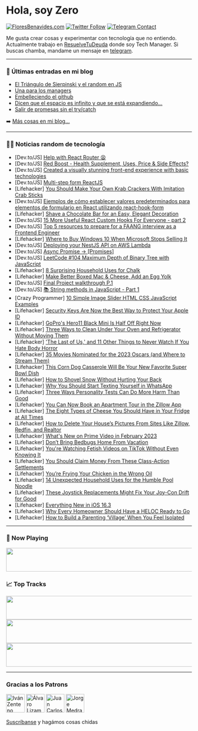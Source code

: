# Hola, soy Zero

[![FloresBenavides.com](https://img.shields.io/website?down_message=oops&label=MiBlog&style=for-the-badge&up_message=online&url=https%3A%2F%2Ffloresbenavides.com)](https://floresbenavides.com) [![Twitter Follow](https://img.shields.io/twitter/follow/ZeroDragon?color=%231DA1F2&label=Follow&logo=twitter&logoColor=ffffff&style=for-the-badge)](https://twitter.com/zerodragon) [![Telegram Contact](https://img.shields.io/badge/escr%C3%ADbeme-ZeroDragon-%2326A5E4?style=for-the-badge&logo=telegram)](https://t.me/zerodragon)

Me gusta crear cosas y experimentar con tecnología que no entiendo.
Actualmente trabajo en [ResuelveTuDeuda](http://github.com/resuelve) donde soy Tech Manager.
Si buscas chamba, mandame un mensaje en [telegram](https://t.me/zerodragon).

---

### 📕 Últimas entradas en mi blog
<!-- BLOG-POST-LIST:START -->
- [El Triángulo de Sierpinski y el random en JS](https://floresbenavides.com/el-triangulo-de-sierpinski-y-el-random-en-js/)
- [Una para los managers](https://floresbenavides.com/una-para-los-managers/)
- [Embelleciendo el github](https://floresbenavides.com/embelleciendo-el-github/)
- [Dicen que el espacio es infinito y que se está expandiendo…](https://floresbenavides.com/dicen-que-el-espacio-es-infinito-y-que-se-esta-expandiendo/)
- [Salir de promesas sin el try/catch](https://floresbenavides.com/salir-de-promesas-sin-el-try-catch/)
<!-- BLOG-POST-LIST:END -->

➡️ [Más cosas en mi blog...](https://floresbenavides.com)

---

### 👨‍💻 Noticias random de tecnología
<!-- TECH-POSTS:START -->
- [Dev.to/JS] [Help with React Router 😫](https://dev.to/taepal467/help-with-react-router-1gm)
- [Dev.to/JS] [Red Boost - Health Supplement, Uses, Price &amp; Side Effects?](https://dev.to/redboost8/red-boost-health-supplement-uses-price-side-effects-42pf)
- [Dev.to/JS] [Created a visually stunning front-end experience with basic technologies](https://dev.to/jeremy0x/created-a-visually-stunning-front-end-experience-with-basic-technologies-4g1d)
- [Dev.to/JS] [Multi-step form ReactJS](https://dev.to/jucian0/multi-step-form-reactjs-6cn)
- [Lifehacker] [You Should Make Your Own Krab Crackers With Imitation Crab Sticks](https://lifehacker.com/you-should-make-your-own-krab-crackers-with-imitation-c-1850026421)
- [Dev.to/JS] [Ejemplos de cómo establecer valores predeterminados para elementos de formulario en React utilizando react-hook-form](https://dev.to/dennysjmarquez/ejemplos-de-como-establecer-valores-predeterminados-para-elementos-de-formulario-en-react-utilizando-react-hook-form-ddb)
- [Lifehacker] [Shave a Chocolate Bar for an Easy, Elegant Decoration](https://lifehacker.com/shave-a-chocolate-bar-for-an-easy-elegant-decoration-1850026414)
- [Dev.to/JS] [15 More Useful React Custom Hooks For Everyone - part 2](https://dev.to/arafat4693/15-more-useful-react-custom-hooks-for-everyone-part-2-4a5j)
- [Dev.to/JS] [Top 5 resources to prepare for a FAANG interview as a Frontend Engineer](https://dev.to/justartem/top-5-resources-to-prepare-for-a-faang-interview-as-a-frontend-engineer-kjl)
- [Lifehacker] [Where to Buy Windows 10 When Microsoft Stops Selling It](https://lifehacker.com/where-to-buy-windows-10-when-microsoft-stops-selling-it-1850025398)
- [Dev.to/JS] [Deploying your NestJS API on AWS Lambda](https://dev.to/juanpireslima/deploying-your-nestjs-api-on-aws-lambda-3ka9)
- [Dev.to/JS] [Async Promise -&gt; [Promises]](https://dev.to/yonz/async-promise-hell-1p3o)
- [Dev.to/JS] [LeetCode #104 Maximum Depth of Binary Tree with JavaScript](https://dev.to/masakifukunishi/leetcode-104-maximum-depth-of-binary-tree-with-javascript-4h9e)
- [Lifehacker] [8 Surprising Household Uses for Chalk](https://lifehacker.com/8-surprising-household-uses-for-chalk-1850025875)
- [Lifehacker] [Make Better Boxed Mac &amp; Cheese, Add an Egg Yolk](https://lifehacker.com/make-better-boxed-mac-cheese-add-an-egg-yolk-1850025468)
- [Dev.to/JS] [Final Project walkthrough P.1](https://dev.to/truetallman/final-project-walkthrough-p1-3lme)
- [Dev.to/JS] [📚 String methods in JavaScript - Part 1](https://dev.to/catherineisonline/string-methods-in-javascript-part-1-4jdg)
- [Crazy Programmer] [10 Simple Image Slider HTML CSS JavaScript Examples](https://www.thecrazyprogrammer.com/2023/01/image-slider-html-css-javascript.html)
- [Lifehacker] [Security Keys Are Now the Best Way to Protect Your Apple ID](https://lifehacker.com/security-keys-are-now-the-best-way-to-protect-your-appl-1850024776)
- [Lifehacker] [GoPro&#39;s Hero11 Black Mini Is Half Off Right Now](https://lifehacker.com/gopros-hero11-black-mini-is-half-off-right-now-1850024900)
- [Lifehacker] [Three Ways to Clean Under Your Oven and Refrigerator Without Moving Them](https://lifehacker.com/three-ways-to-clean-under-your-oven-and-refrigerator-wi-1850024896)
- [Lifehacker] [&#39;The Last of Us,&#39; and 11 Other Things to Never Watch If You Hate Body Horror](https://lifehacker.com/the-last-of-us-and-11-other-things-to-never-watch-if-y-1850022213)
- [Lifehacker] [35 Movies Nominated for the 2023 Oscars &lpar;and Where to Stream Them&rpar;](https://lifehacker.com/35-movies-nominated-for-the-2023-oscars-and-where-to-s-1850024206)
- [Lifehacker] [This Corn Dog Casserole Will Be Your New Favorite Super Bowl Dish](https://lifehacker.com/this-corn-dog-casserole-will-be-your-new-favorite-super-1850024106)
- [Lifehacker] [How to Shovel Snow Without Hurting Your Back](https://lifehacker.com/how-to-shovel-snow-without-hurting-your-back-1850023424)
- [Lifehacker] [Why You Should Start Texting Yourself in WhatsApp](https://lifehacker.com/why-you-should-start-texting-yourself-in-whatsapp-1850023373)
- [Lifehacker] [Three Ways Personality Tests Can Do More Harm Than Good](https://lifehacker.com/three-ways-personality-tests-can-do-more-harm-than-good-1850023002)
- [Lifehacker] [You Can Now Book an Apartment Tour in the Zillow App](https://lifehacker.com/you-can-now-book-an-apartment-tour-in-the-zillow-app-1850020877)
- [Lifehacker] [The Eight Types of Cheese You Should Have in Your Fridge at All Times](https://lifehacker.com/the-eight-types-of-cheese-you-should-have-in-your-fridg-1850020300)
- [Lifehacker] [How to Delete Your House’s Pictures From Sites Like Zillow, Redfin, and Realtor](https://lifehacker.com/how-to-delete-your-house-s-pictures-from-sites-like-zil-1850020773)
- [Lifehacker] [What&#39;s New on Prime Video in February 2023](https://lifehacker.com/whats-new-on-prime-video-in-february-2023-1850020479)
- [Lifehacker] [Don’t Bring Bedbugs Home From Vacation](https://lifehacker.com/don-t-bring-bedbugs-home-from-vacation-1850020051)
- [Lifehacker] [You&#39;re Watching Fetish Videos on TikTok Without Even Knowing It](https://lifehacker.com/youre-watching-fetish-videos-on-tiktok-without-even-kno-1850019997)
- [Lifehacker] [You Should Claim Money From These Class-Action Settlements](https://lifehacker.com/you-should-claim-money-from-these-class-action-settleme-1850020120)
- [Lifehacker] [You’re Frying Your Chicken in the Wrong Oil](https://lifehacker.com/you-re-frying-your-chicken-in-the-wrong-oil-1850018801)
- [Lifehacker] [14 Unexpected Household Uses for the Humble Pool Noodle](https://lifehacker.com/14-unexpected-household-uses-for-the-humble-pool-noodle-1850019454)
- [Lifehacker] [These Joystick Replacements Might Fix Your Joy-Con Drift for Good](https://lifehacker.com/these-joystick-replacements-might-fix-your-joy-con-drif-1850018788)
- [Lifehacker] [Everything New in iOS 16.3](https://lifehacker.com/everything-new-in-ios-16-3-1850019181)
- [Lifehacker] [Why Every Homeowner Should Have a HELOC Ready to Go](https://lifehacker.com/why-every-homeowner-should-have-a-heloc-ready-to-go-1850018785)
- [Lifehacker] [How to Build a Parenting ‘Village’ When You Feel Isolated](https://lifehacker.com/how-to-build-a-parenting-village-when-you-feel-isolat-1850018379)<!-- TECH-POSTS:END -->

---

### 🎵 Now Playing
<a href="https://spotify-now-playing-dun.vercel.app/now-playing?open"><img src="https://spotify-now-playing-dun.vercel.app/now-playing" width="540" height="64"></a>

### 📈 Top Tracks
<a href="https://spotify-now-playing-dun.vercel.app/top-tracks?i=1&open"><img src="https://spotify-now-playing-dun.vercel.app/top-tracks?i=1" width="540" height="64"></a>
<a href="https://spotify-now-playing-dun.vercel.app/top-tracks?i=2&open"><img src="https://spotify-now-playing-dun.vercel.app/top-tracks?i=2" width="540" height="64"></a>
<a href="https://spotify-now-playing-dun.vercel.app/top-tracks?i=3&open"><img src="https://spotify-now-playing-dun.vercel.app/top-tracks?i=3" width="540" height="64"></a>

---

### Gracias a los Patrons
[<img src="https://avatars.githubusercontent.com/u/243380?v=4" alt="Iván Zenteno" width="50px">](https://github.com/k001) [<img src="https://avatars.githubusercontent.com/u/19955639?v=4" alt="Álvaro Lizama" width="50px">](https://github.com/alvarolizama) [<img src="https://avatars.githubusercontent.com/u/2718753?v=4" alt="Juan Carlos Ruiz" width="50px">](https://github.com/JuanCrg90) [<img src="https://avatars.githubusercontent.com/u/37025?v=4" alt="Jorge Medrano" width="50px">](https://github.com/h1pp1e) 

[Suscríbanse](https://www.patreon.com/zerodragon) y hagámos cosas chidas
